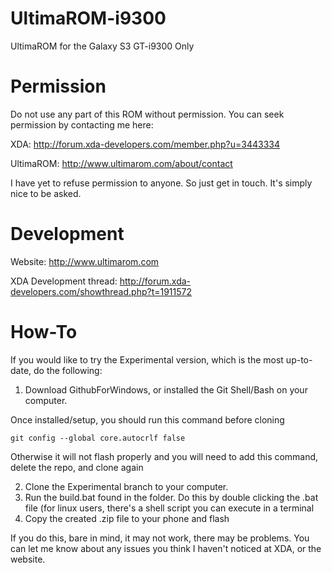 UltimaROM-i9300
===============

UltimaROM for the Galaxy S3 GT-i9300 Only

Permission
==========

Do not use any part of this ROM without permission. You can seek permission by contacting me here:

XDA: http://forum.xda-developers.com/member.php?u=3443334

UltimaROM: http://www.ultimarom.com/about/contact

I have yet to refuse permission to anyone. So just get in touch. It's simply nice to be asked.

Development
===========

Website: http://www.ultimarom.com

XDA Development thread: http://forum.xda-developers.com/showthread.php?t=1911572

How-To
======

If you would like to try the Experimental version, which is the most up-to-date, do the following:

1. Download GithubForWindows, or installed the Git Shell/Bash on your computer. 

Once installed/setup, you should run this command before cloning
	
	git config --global core.autocrlf false
	
Otherwise it will not flash properly and you will need to add this command, delete the repo, and clone again

2. Clone the Experimental branch to your computer.
3. Run the build.bat found in the folder. Do this by double clicking the .bat file (for linux users, there's a shell script you can execute in a terminal
4. Copy the created .zip file to your phone and flash

If you do this, bare in mind, it may not work, there may be problems. You can let me know about any issues you think I haven't noticed at XDA, or the website.